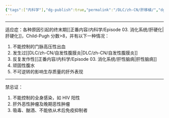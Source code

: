 ```yaml
---
{"tags":["内科学"],"dg-publish":true,"permalink":"/DLC/zh-CN/肝移植/","dgPassFrontmatter":true}
---
```


---
适应症：各种原因引起的终末期[[正番内容/内科学/Episode 03. 消化系统/肝硬化\|肝硬化]]，Child-Pugh 分数>8，并有以下一种情况：
1. 不能控制的门脉高压性出血
2. 发生过[[DLC/zh-CN/自发性腹膜炎\|DLC/zh-CN/自发性腹膜炎]]
3. 反复发作性[[正番内容/内科学/Episode 03. 消化系统/肝性脑病\|肝性脑病]]
4. 顽固性腹水
5. 不可逆转的影响生存质量的肝外表现
---
禁忌证：
1. 不能控制的全身感染，如 HIV 阳性
2. 肝外恶性肿瘤及晚期恶性肿瘤
3. 吸毒、酗酒、不能依从术后免疫抑制者
